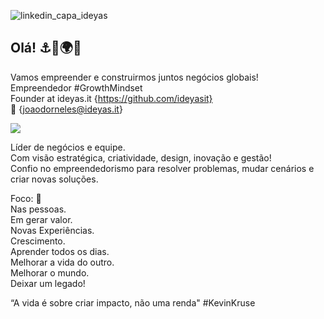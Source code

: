 ![linkedin_capa_ideyas](https://github.com/ideyasit/.github/assets/45001308/032f39df-7c9c-404e-a224-f546381ba966)

## Olá! ⚓🚀🌍🦓 ##
Vamos empreender e construirmos juntos negócios globais!  
Empreendedor #GrowthMindset  
Founder at ideyas.it {https://github.com/ideyasit}  
:email: {joaodorneles@ideyas.it}
<div>
<a href="https://www.linkedin.com/in/joaodornelesbueno" target="_blank"><img src="https://img.shields.io/badge/-LinkedIn-%230077B5?style=for-the-badge&logo=linkedin&logoColor=white" target="_blank"></a>  
</div>

Líder de negócios e equipe.  
Com visão estratégica, criatividade, design, inovação e gestão!  
Confio no empreendedorismo para resolver problemas, mudar cenários e criar novas soluções.  

Foco: 🎯  
Nas pessoas.  
Em gerar valor.  
Novas Experiências.  
Crescimento.  
Aprender todos os dias.  
Melhorar a vida do outro.   
Melhorar o mundo.  
Deixar um legado!   

“A vida é sobre criar impacto, não uma renda" #KevinKruse

<!--
**joaodornelesbueno/joaodornelesbueno** is a ✨ _special_ ✨ repository because its `README.md` (this file) appears on your GitHub profile.

Here are some ideas to get you started:

- 🔭 I’m currently working on ...
- 🌱 I’m currently learning ...
- 👯 I’m looking to collaborate on ...
- 🤔 I’m looking for help with ...
- 💬 Ask me about ...
- 📫 How to reach me: ...
- 😄 Pronouns: ...
- ⚡ Fun fact: ...
-->

